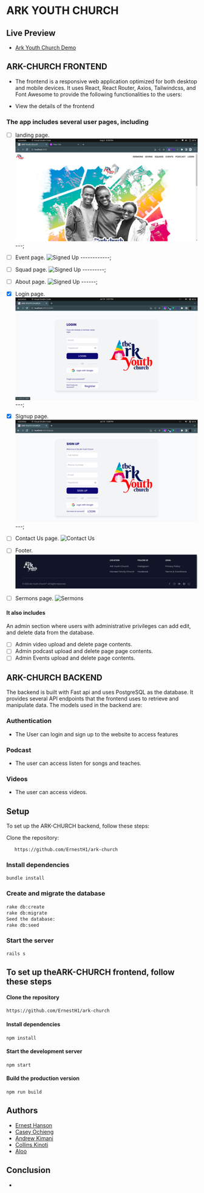 # ARK YOUTH CHURCH

## Live Preview

- [Ark Youth Church Demo](https://ark-church-chi.vercel.app/)

## ARK-CHURCH FRONTEND

- The frontend is a responsive web application optimized for both desktop and mobile devices. It uses React, React Router, Axios, Tailwindcss, and Font Awesome to provide the following functionalities to the users:

- View the details of the frontend

### The app includes several user pages, including

- [ ] landing page.
      ![Signed Up](./client/src/assets/screenshots/land.png)
      ---;
- [ ] Event page.
      ![Signed Up](./client/src/assets/screenshots/event.png)
      ------------;
- [ ] Squad page.
      ![Signed Up](./client/src/assets/screenshots/squad)
      ---------;
- [ ] About page.
      ![Signed Up](./client/src/assets/screenshots/)
      ------;
- [x] Login page.
      ![Signed Up](./client/src/assets/screenshots/login.png)
      ---;
- [x] Signup page.
      ![Signed Up](./client/src/assets/screenshots/signup.png)
      ---;
- [ ] Contact Us page.
      ![Contact Us](./client/src/assets/screenshots/)

- [ ] Footer.
      ![Footer](./client/src/assets/screenshots/footer.png)
- [ ] Sermons page.
      ![Sermons](./client/src/assets/screenshots/)

#### It also includes

An admin section where users with administrative privileges can add edit, and delete  data from the database.

- [ ] Admin video upload and delete page contents.
- [ ] Admin podcast upload and delete page page contents.
- [ ] Admin Events upload and delete page contents.

## ARK-CHURCH BACKEND

The backend is built with Fast api and uses PostgreSQL as the database. It provides several API endpoints that the frontend uses to retrieve and manipulate data. The models used in the backend are:

### Authentication

- The User can login and sign up to the website to access features

### Podcast

- The user can access listen for songs and teaches.

### Videos

- The user can access videos.

## Setup

To set up the ARK-CHURCH backend, follow these steps:

Clone the repository:

       https://github.com/ErnestH1/ark-church

### Install dependencies

    bundle install

### Create and migrate the database

    rake db:create
    rake db:migrate
    Seed the database:
    rake db:seed

### Start the server

    rails s

## To set up theARK-CHURCH frontend, follow these steps

#### Clone the repository

    https://github.com/ErnestH1/ark-church

#### Install dependencies

    npm install

#### Start the development server

    npm start

#### Build the production version

    npm run build

## Authors

- [Ernest Hanson](https://github.com/ErnestH1)
- [Casey Ochieng](https://github.com/caseyochieng)
- [Andrew Kimani](https://github.com/Nexus-coder)
- [Collins Kinoti]()
- [Aloo]()

## Conclusion

-
